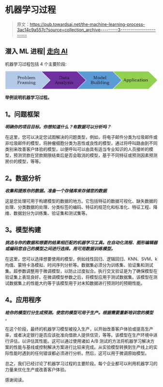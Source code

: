 # 机器学习过程

> 原文：<https://pub.towardsai.net/the-machine-learning-process-3ac14c9a557c?source=collection_archive---------3----------------------->

## 潜入 ML 进程| [走向 AI](https://towardsai.net)

机器学习过程包括 4 个主要阶段:

![](img/8f3cba732e4ff6f2a0e7d77a5c392868.png)

**举例说明机器学习过程。**

## **1。问题框架**

***明确你的项目目标。你想知道什么？有数据可以分析吗？***

在这里，您可以决定您试图解决的问题类型，例如，将电子邮件分类为垃圾邮件或非垃圾邮件的模型，将肿瘤细胞分类为恶性或良性的模型，通过将呼叫路由到不同类别来改善客户体验的模型，以便呼叫可以由具有适当专业知识的人员接听的模型，预测贷款在贷款期限结束后是否会取消的模型，基于不同特征或预测因素预测房价的模型，等等。

## **2。数据分析**

***收集和提炼你的数据。准备一个存储库来存储您的数据***

这是您处理可用于构建模型的数据的地方。它包括特征的数据可视化、缺失数据的处理、分类数据的处理、分类标签的编码、特征的规范化和标准化、特征工程、降维、数据划分为训练集、验证集和测试集等。

## **3。模型构建**

***挑选与你的数据和想要的结果相匹配的机器学习工具。在自动化流程、图形编辑器或编码您自己的模型之间进行选择。用可用数据训练模型。***

在这里，您可以选择想要使用的模型，例如线性回归、逻辑回归、KNN、SVM、k 均值、蒙特卡洛模拟、时间序列分析等。数据集必须分为训练集、验证集和测试集。超参数调整用于微调模型，以防止过度拟合。执行交叉验证是为了确保模型在验证集上表现良好。在微调模型参数之后，将模型应用于测试数据集。该模型在测试数据集上的性能大约等于该模型用于对未知数据进行预测时的预期性能。

## **4。应用程序**

***给你的模型打分生成预测。使您的模型可用于生产。根据需要重新培训您的模型*** *。*

在这个阶段，最终的机器学习模型被投入生产，以开始改善客户体验或提高生产率，或者决定银行是否应该批准向借款人提供信贷，等等。该模型在生产环境中进行评估，以评估其性能。这可以通过使用诸如 A/B 测试的方法将机器学习解决方案的性能与基线或控制解决方案进行比较来完成。从实验模型转换到生产线上的实际性能时遇到的任何错误都必须进行分析。然后，这可以用于微调原始模型。

总之，我们已经讨论了机器学习过程的主要阶段。每个企业都可以利用机器学习的力量来优化生产或改善客户体验。

感谢阅读。